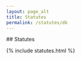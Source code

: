 ```yaml
---
layout: page_alt
title: Statutes
permalink: /statutes/dk
---
```


<section style="margin-bottom:50px;">
  <div class="container">
<div class="section-title" markdown="1">
## Statutes
</div>
    <div class="row">
      <div class="col-xs-12">
<div class="block">

{% include statutes.html %}


</div>
</div>
</div>
</div>
</section>